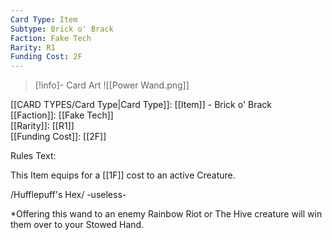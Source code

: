 ```yaml
---
Card Type: Item
Subtype: Brick o' Brack
Faction: Fake Tech
Rarity: R1
Funding Cost: 2F
---
```

> [!info]- Card Art
> ![[Power Wand.png]]

[[CARD TYPES/Card Type|Card Type]]: [[Item]] - Brick o' Brack  
[[Faction]]: [[Fake Tech]]  
[[Rarity]]: [[R1]]  
[[Funding Cost]]: [[2F]]  

Rules Text:  

This Item equips for a [[1F]] cost to an active Creature.  

/Hufflepuff's Hex/ -useless-  

*Offering this wand to an enemy Rainbow Riot or The Hive creature will win them over to your Stowed Hand.  